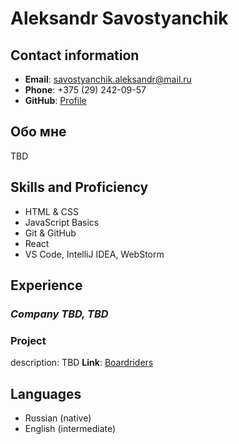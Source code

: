 # Aleksandr Savostyanchik

## Contact information
- **Email**: savostyanchik.aleksandr@mail.ru
- **Phone**: +375 (29) 242-09-57
- **GitHub**: [Profile](https://github.com/savoalvy)

## Обо мне
TBD

## Skills and Proficiency
- HTML & CSS
- JavaScript Basics
- Git & GitHub
- React
- VS Code, IntelliJ IDEA, WebStorm

## Experience
### **_Company TBD, TBD_**

### Project
description: TBD 
**Link**: [Boardriders](https://savoalvy.github.io/boardriders.github.io/)

## Languages
- Russian (native)
- English (intermediate)
